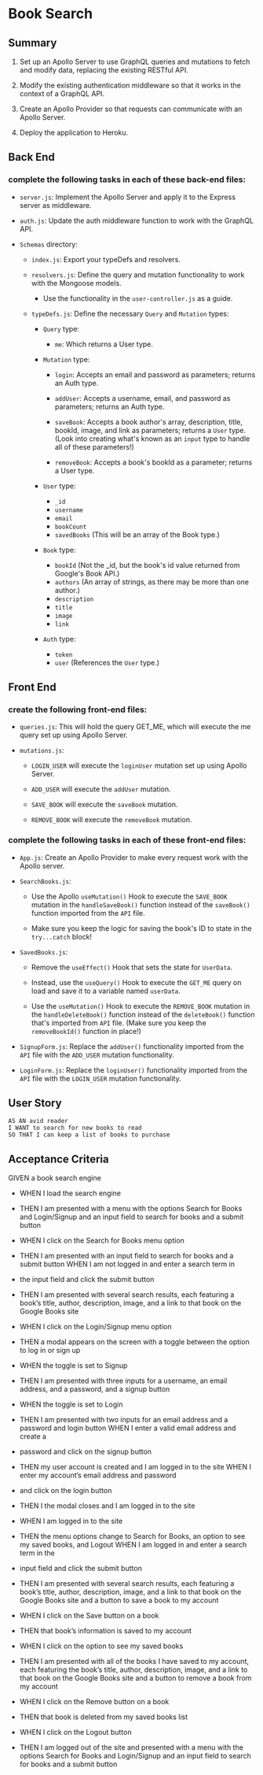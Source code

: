 # Book Search

## Summary
1. Set up an Apollo Server to use GraphQL queries and mutations to fetch and modify data, replacing the existing RESTful API.

2. Modify the existing authentication middleware so that it works in the context of a GraphQL API.

3. Create an Apollo Provider so that requests can communicate with an Apollo Server.

4. Deploy the application to Heroku.

## Back End
### complete the following tasks in each of these back-end files:
- ```server.js```: Implement the Apollo Server and apply it to the Express server as middleware.

- ```auth.js```: Update the auth middleware function to work with the GraphQL API.

- ```Schemas``` directory:

  - ```index.js```: Export your typeDefs and resolvers.

  - ```resolvers.js```: Define the query and mutation functionality to work with the Mongoose models.

    - Use the functionality in the ```user-controller.js``` as a guide.

  - ```typeDefs.js```: Define the necessary ```Query``` and ```Mutation``` types:

    - ```Query``` type:

      - ```me```: Which returns a User type.
    - ```Mutation``` type:

      - ```login```: Accepts an email and password as parameters; returns an Auth type.

      - ```addUser```: Accepts a username, email, and password as parameters; returns an Auth type.

      - ```saveBook```: Accepts a book author's array, description, title, bookId, image, and link as parameters; returns a ```User``` type. (Look into creating what's known as an ```input``` type to handle all of these parameters!)

      - ```removeBook```: Accepts a book's bookId as a parameter; returns a User type.

    - ```User``` type:
      - ```_id```
      - ```username```
      - ```email```
      - ```bookCount```
      - ```savedBooks``` (This will be an array of the Book type.)
      
    - ```Book``` type:
      - ```bookId``` (Not the _id, but the book's id value returned from Google's Book API.)
      - ```authors``` (An array of strings, as there may be more than one author.)
      - ```description```
      - ```title```
      - ```image```
      - ```link```
    - ```Auth``` type:
      - ```token```
      - ```user``` (References the ```User``` type.)

## Front End
### create the following front-end files:
- ```queries.js```: This will hold the query GET_ME, which will execute the me query set up using Apollo Server.

- ```mutations.js```:

  - ```LOGIN_USER``` will execute the ```loginUser``` mutation set up using Apollo Server.

  - ```ADD_USER``` will execute the ```addUser``` mutation.

  - ```SAVE_BOOK``` will execute the ```saveBook``` mutation.

  - ```REMOVE_BOOK``` will execute the ```removeBook``` mutation.
### complete the following tasks in each of these front-end files:
- ```App.js```: Create an Apollo Provider to make every request work with the Apollo server.

- ```SearchBooks.js```:

  - Use the Apollo ```useMutation()``` Hook to execute the ```SAVE_BOOK``` mutation in the ```handleSaveBook()``` function instead of the ```saveBook()``` function imported from the ```API``` file.

  - Make sure you keep the logic for saving the book's ID to state in the ```try...catch``` block!

- ```SavedBooks.js```:

  - Remove the ```useEffect()``` Hook that sets the state for ```UserData```.

  - Instead, use the ```useQuery()``` Hook to execute the ```GET_ME``` query on load and save it to a variable named ```userData```.

  - Use the ```useMutation()``` Hook to execute the ```REMOVE_BOOK``` mutation in the ```handleDeleteBook()``` function instead of the ```deleteBook()``` function that's imported from ```API``` file. (Make sure you keep the ```removeBookId()``` function in place!)

- ```SignupForm.js```: Replace the ```addUser()``` functionality imported from the ```API``` file with the ```ADD_USER``` mutation functionality.

- ```LoginForm.js```: Replace the ```loginUser()``` functionality imported from the ```API``` file with the ```LOGIN_USER``` mutation functionality.







## User Story
```
AS AN avid reader
I WANT to search for new books to read
SO THAT I can keep a list of books to purchase
```

## Acceptance Criteria

GIVEN a book search engine


- WHEN I load the search engine
- THEN I am presented with a menu with the options Search for Books and Login/Signup and an input field to search for books and a submit button

- WHEN I click on the Search for Books menu option
- THEN I am presented with an input field to search for books and a submit button
WHEN I am not logged in and enter a search term in 
- the input field and click the submit button
- THEN I am presented with several search results, each featuring a book’s title, author, description, image, and a link to that book on the Google Books site

- WHEN I click on the Login/Signup menu option
- THEN a modal appears on the screen with a toggle between the option to log in or sign up

- WHEN the toggle is set to Signup
- THEN I am presented with three inputs for a username, an email address, and a password, and a signup button

- WHEN the toggle is set to Login
- THEN I am presented with two inputs for an email address and a password and login button
WHEN I enter a valid email address and create a 
- password and click on the signup button
- THEN my user account is created and I am logged in to the site
WHEN I enter my account’s email address and password 
- and click on the login button
- THEN I the modal closes and I am logged in to the site

- WHEN I am logged in to the site
- THEN the menu options change to Search for Books, an option to see my saved books, and Logout
WHEN I am logged in and enter a search term in the 
- input field and click the submit button
- THEN I am presented with several search results, each featuring a book’s title, author, description, image, and a link to that book on the Google Books site and a button to save a book to my account

- WHEN I click on the Save button on a book
- THEN that book’s information is saved to my account

- WHEN I click on the option to see my saved books
- THEN I am presented with all of the books I have saved to my account, each featuring the book’s title, author, description, image, and a link to that book on the Google Books site and a button to remove a book from my account

- WHEN I click on the Remove button on a book
- THEN that book is deleted from my saved books list

- WHEN I click on the Logout button
- THEN I am logged out of the site and presented with a menu with the options Search for Books and Login/Signup and an input field to search for books and a submit button  
